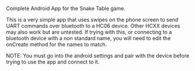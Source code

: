 Complete Android App for the Snake Table game.

This is a very simple app that uses swipes on the phone screen to send UART commands over bluetooth to a HC06 device. Other HCXX devices may also work but are untested. If trying with this, or connecting to a bluetooth device with a non standard name, you will need to edit the onCreate method for the names to match.

NOTE: You must go into the android settings and pair with the device before trying to use the app and connect to it.
